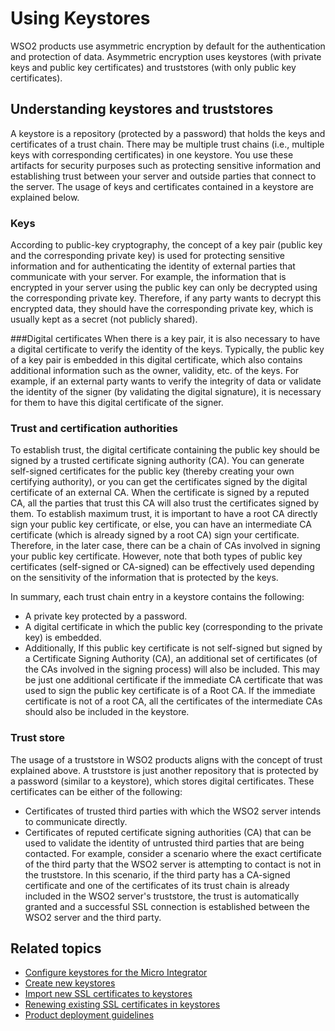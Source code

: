 # Using Keystores

WSO2 products use asymmetric encryption by default for the
authentication and protection of data. Asymmetric encryption uses
keystores (with private keys and public key certificates) and
truststores (with only public key certificates).

## Understanding keystores and truststores

A keystore is a repository (protected by a password) that holds the keys
and certificates of a trust chain. There may be multiple trust chains
(i.e., multiple keys with corresponding certificates) in one keystore.
You use these artifacts for security purposes such as protecting
sensitive information and establishing trust between your server and
outside parties that connect to the server. The usage of keys and
certificates contained in a keystore are explained below.

### Keys
According to public-key cryptography, the concept of a key
pair (public key and the corresponding private key) is used for
protecting sensitive information and for authenticating the identity of
external parties that communicate with your server. For example, the
information that is encrypted in your server using the public key can
only be decrypted using the corresponding private key. Therefore, if any
party wants to decrypt this encrypted data, they should have the
corresponding private key, which is usually kept as a secret (not
publicly shared).

###Digital certificates
When there is a key pair, it is also necessary
to have a digital certificate to verify the identity of the keys.
Typically, the public key of a key pair is embedded in this digital
certificate, which also contains additional information such as the
owner, validity, etc. of the keys. For example, if an external party
wants to verify the integrity of data or validate the identity of the
signer (by validating the digital signature), it is necessary for them
to have this digital certificate of the signer. 

### Trust and certification authorities 
To establish trust, the digital certificate containing the public key
should be signed by a trusted certificate signing authority (CA). You
can generate self-signed certificates for the public key (thereby
creating your own certifying authority), or you can get the certificates
signed by the digital certificate of an external CA. When the
certificate is signed by a reputed CA, all the parties that trust this
CA will also trust the certificates signed by them. To establish maximum
trust, it is important to have a root CA directly sign your public key
certificate, or else, you can have an intermediate CA certificate (which
is already signed by a root CA) sign your certificate. Therefore, in the
later case, there can be a chain of CAs involved in signing your public
key certificate. However, note that both types of public key
certificates (self-signed or CA-signed) can be effectively used
depending on the sensitivity of the information that is protected by the
keys.

In summary, each trust chain entry in a keystore contains the
following:

-   A private key protected by a password.
-   A digital certificate in which the public key (corresponding to the
    private key) is embedded.
-   Additionally, If this public key certificate is not self-signed but
    signed by a Certificate Signing Authority (CA), an additional set of
    certificates (of the CAs involved in the signing process) will also
    be included. This may be just one additional certificate if the
    immediate CA certificate that was used to sign the public key
    certificate is of a Root CA. If the immediate certificate is not of
    a root CA, all the certificates of the intermediate CAs should also
    be included in the keystore.  

### Trust store
The usage of a truststore in WSO2 products aligns with the concept of
trust explained above. A truststore is just another repository that is
protected by a password (similar to a keystore), which stores digital
certificates. These certificates can be either of the following:

-   Certificates of trusted third parties with which the WSO2 server
    intends to communicate directly.
-   Certificates of reputed certificate signing authorities (CA) that
    can be used to validate the identity of untrusted third parties that
    are being contacted. For example, consider a scenario where the
    exact certificate of the third party that the WSO2 server is
    attempting to contact is not in the truststore. In this scenario, if
    the third party has a CA-signed certificate and one of the
    certificates of its trust chain is already included in the WSO2
    server's truststore, the trust is automatically granted and a
    successful SSL connection is established between the WSO2 server and
    the third party.

## Related topics

* [Configure keystores for the Micro Integrator](../{{base_path}}/install-and-setup/setup/mi-setup/security/configuring_keystores)
* [Create new keystores](../../../setup/security/creating_keystores)
* [Import new SSL certificates to keystores](../{{base_path}}/install-and-setup/setup/mi-setup/setup/security/importing_ssl_certificate)
* [Renewing existing SSL certificates in keystores](../../../setup/security/renewing_ca_signed_certificate_in_keystore)
* [Product deployment guidelines]({{base_path}}/install-and-setup/setup/mi-setup/deployment/deployment_checklist)
